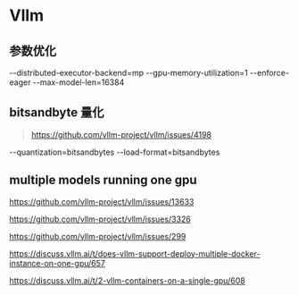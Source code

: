 # Vllm

## 参数优化
--distributed-executor-backend=mp
--gpu-memory-utilization=1
--enforce-eager
--max-model-len=16384

## bitsandbyte 量化
>https://github.com/vllm-project/vllm/issues/4198

--quantization=bitsandbytes
--load-format=bitsandbytes

## multiple models running one gpu
https://github.com/vllm-project/vllm/issues/13633

https://github.com/vllm-project/vllm/issues/3326

https://github.com/vllm-project/vllm/issues/299

https://discuss.vllm.ai/t/does-vllm-support-deploy-multiple-docker-instance-on-one-gpu/657

https://discuss.vllm.ai/t/2-vllm-containers-on-a-single-gpu/608